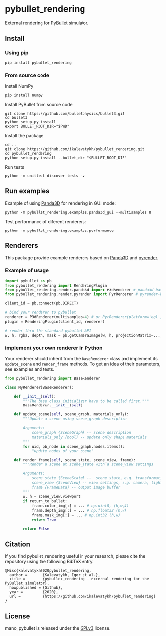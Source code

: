 # pybullet_rendering
External rendering for [PyBullet](https://github.com/bulletphysics/bullet3/) simulator.

## Install

### Using pip

```
pip install pybullet_rendering
```

### From source code

Install NumPy

```
pip install numpy
```

Install PyBullet from source code

```
git clone https://github.com/bulletphysics/bullet3.git
cd bullet3
python setup.py install
export BULLET_ROOT_DIR="$PWD"
```

Install the package

```
cd ..
git clone https://github.com/ikalevatykh/pybullet_rendering.git
cd pybullet_rendering
python setup.py install --bullet_dir "$BULLET_ROOT_DIR"
```

Run tests

```
python -m unittest discover tests -v
```

## Run examples

Example of using [Panda3D](https://www.panda3d.org/) for rendering in GUI mode:

```
python -m pybullet_rendering.examples.panda3d_gui --multisamples 8
```
    
Test performance of diferent renderers:

```
python -m pybullet_rendering.examples.performance
```

## Renderers

This package provide example renderers based on [Panda3D](https://www.panda3d.org/) and [pyrender](https://github.com/mmatl/pyrender).

### Example of usage

```python
import pybullet as pb
from pybullet_rendering import RenderingPlugin
from pybullet_rendering.render.panda3d import P3dRenderer # panda3d-based renderer
from pybullet_rendering.render.pyrender import PyrRenderer # pyrender-based renderer

client_id = pb.connect(pb.DIRECT)

# bind your renderer to pybullet
renderer = P3dRenderer(multisamples=4) # or PyrRenderer(platform='egl', egl_device=1)
plugin = RenderingPlugin(client_id, renderer)

# render thru the standard pybullet API
w, h, rgba, depth, mask = pb.getCameraImage(w, h, projectionMatrix=..., viewMatrix=...)
```

### Implement your own renderer in Python

Your renderer should inherit from the `BaseRenderer` class and implement its `update_scene` and `render_frame` methods. To get an idea of their parameters, see examples and tests.

```python
from pybullet_rendering import BaseRenderer

class MyRenderer(BaseRenderer):

    def __init__(self):
        """The base class initializer have to be called first."""
        BaseRenderer.__init__(self)

    def update_scene(self, scene_graph, materials_only):
        """Update a scene using scene_graph description

        Arguments:
            scene_graph {SceneGraph} -- scene description
            materials_only {bool} -- update only shape materials
        """
        for uid, pb_node in scene_graph.nodes.items():
            "update nodes of your scene"

    def render_frame(self, scene_state, scene_view, frame):
        """Render a scene at scene_state with a scene_view settings

        Arguments:
            scene_state {SceneState} --  scene state, e.g. transformations of all objects
            scene_view {SceneView} -- view settings, e.g. camera, light, viewport parameters
            frame {FrameData} -- output image buffer
        """
        w, h = scene_view.viewport        
        if return_to_bullet:
            frame.color_img[:] = ... # np.uint8, (h,w,4)
            frame.depth_img[:] = ... # np.float32 (h,w)
            frame.mask_img[:] = ... # np.int32 (h,w)
            return True
            
        return False  
```

## Citation
If you find pybullet_rendering useful in your research, please cite the repository using the following BibTeX entry.
```
@Misc{kalevatykh2020pybullet_rendering,
  author =       {Kalevatykh, Igor et al.},
  title =        {pybullet_rendering - External rendering for the PyBullet simulator},
  howpublished = {Github},
  year =         {2020},
  url =          {https://github.com/ikalevatykh/pybullet_rendering}
}
```
## License
mano_pybullet is released under the [GPLv3](https://github.com/ikalevatykh/pybullet_rendering/blob/master/LICENSE) license.